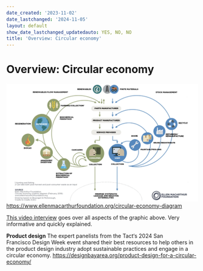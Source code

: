```yaml
---
date_created: '2023-11-02'
date_lastchanged: '2024-11-05'
layout: default
show_date_lastchanged_updatedauto: YES, NO, NO
title: 'Overview: Circular economy'
---
```

# Overview: Circular economy

![](media/cleanshot_2023-11-01-at-18-28-34@2x.png)
https://www.ellenmacarthurfoundation.org/circular-economy-diagram

[This video interview](https://www.youtube.com/watch?v=NBEvJwTxs4w&t=21s) goes over all aspects of the graphic above. Very informative and quickly explained.

**Product design**
The expert panelists from the Tact‘s 2024 San Francisco Design Week event shared their best resources to help others in the product design industry adopt sustainable practices and engage in a circular economy.
https://designbayarea.org/product-design-for-a-circular-economy/


